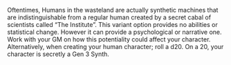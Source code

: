 Oftentimes, Humans in the wasteland are actually synthetic machines that are indistinguishable from a regular human created by a secret cabal of scientists called “The Institute”. This variant option provides no abilities or statistical change. However it can provide a psychological or narrative one. Work with your GM on how this potentiality could affect your character. 
Alternatively, when creating your human character; roll a d20. On a 20, your character is secretly a Gen 3 Synth.